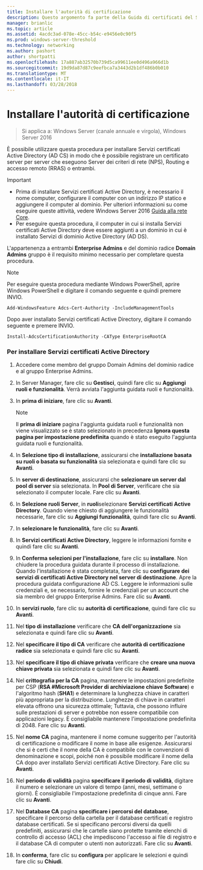 ```yaml
---
title: Installare l'autorità di certificazione
description: Questo argomento fa parte della Guida di certificati del Server di distribuzione per le distribuzioni Wireless e cablate 802.1 X
manager: brianlic
ms.topic: article
ms.assetid: 4acdc3ad-078e-45cc-b54c-e9456e0c90f5
ms.prod: windows-server-threshold
ms.technology: networking
ms.author: pashort
author: shortpatti
ms.openlocfilehash: 17a887ab32570b739d5ca99611ee0d496a966d1b
ms.sourcegitcommit: 19d9da87d87c9eefbca7a3443d2b1df486b0b010
ms.translationtype: MT
ms.contentlocale: it-IT
ms.lasthandoff: 03/28/2018
---
```

# <a name="install-the-certification-authority"></a>Installare l'autorità di certificazione

>Si applica a: Windows Server (canale annuale e virgola), Windows Server 2016

È possibile utilizzare questa procedura per installare Servizi certificati Active Directory (AD CS) in modo che è possibile registrare un certificato server per server che eseguono Server dei criteri di rete (NPS), Routing e accesso remoto (RRAS) o entrambi.  
  
> [!IMPORTANT]  
> -   Prima di installare Servizi certificati Active Directory, è necessario il nome computer, configurare il computer con un indirizzo IP statico e aggiungere il computer al dominio. Per ulteriori informazioni su come eseguire queste attività, vedere Windows Server 2016 [Guida alla rete Core](https://technet.microsoft.com/windows-server-docs/networking/core-network-guide/core-network-guide).  
> -   Per eseguire questa procedura, il computer in cui si installa Servizi certificati Active Directory deve essere aggiunti a un dominio in cui è installato Servizi di dominio Active Directory (AD DS).  
  
L'appartenenza a entrambi **Enterprise Admins** e del dominio radice **Domain Admins** gruppo è il requisito minimo necessario per completare questa procedura.  
  
> [!NOTE]  
> Per eseguire questa procedura mediante Windows PowerShell, aprire Windows PowerShell e digitare il comando seguente e quindi premere INVIO.   
>   
> `Add-WindowsFeature Adcs-Cert-Authority -IncludeManagementTools`  
>   
> Dopo aver installato Servizi certificati Active Directory, digitare il comando seguente e premere INVIO.  
>   
> `Install-AdcsCertificationAuthority -CAType EnterpriseRootCA`  
  
### <a name="to-install-active-directory-certificate-services"></a>Per installare Servizi certificati Active Directory  
  
1.  Accedere come membro del gruppo Domain Admins del dominio radice e al gruppo Enterprise Admins.  
  
2.  In Server Manager, fare clic su **Gestisci**, quindi fare clic su **Aggiungi ruoli e funzionalità**. Verrà avviata l'aggiunta guidata ruoli e funzionalità.  
  
3.  In **prima di iniziare**, fare clic su **Avanti**.  
  
    > [!NOTE]  
    > Il **prima di iniziare** pagina l'aggiunta guidata ruoli e funzionalità non viene visualizzato se è stato selezionato in precedenza **Ignora questa pagina per impostazione predefinita** quando è stato eseguito l'aggiunta guidata ruoli e funzionalità.  
  
4.  In **Selezione tipo di installazione**, assicurarsi che **installazione basata su ruoli o basata su funzionalità** sia selezionata e quindi fare clic su **Avanti**.  
  
5.  In **server di destinazione**, assicurarsi che **selezionare un server dal pool di server** sia selezionata. In **Pool di Server**, verificare che sia selezionato il computer locale. Fare clic su **Avanti**.  
  
6.  In **Selezione ruoli Server**, in **ruoli**selezionare **Servizi certificati Active Directory**. Quando viene chiesto di aggiungere le funzionalità necessarie, fare clic su **Aggiungi funzionalità**, quindi fare clic su **Avanti**.  
  
7.  In **selezionare le funzionalità**, fare clic su **Avanti**.  
  
8.  In **Servizi certificati Active Directory**, leggere le informazioni fornite e quindi fare clic su **Avanti**.  
  
9. In **Conferma selezioni per l'installazione**, fare clic su **installare**. Non chiudere la procedura guidata durante il processo di installazione. Quando l'installazione è stata completata, fare clic su **configurare dei servizi di certificati Active Directory nel server di destinazione**. Apre la procedura guidata configurazione AD CS. Leggere le informazioni sulle credenziali e, se necessario, fornire le credenziali per un account che sia membro del gruppo Enterprise Admins. Fare clic su **Avanti**.  
  
10. In **servizi ruolo**, fare clic su **autorità di certificazione**, quindi fare clic su **Avanti**.  
  
11. Nel **tipo di installazione** verificare che **CA dell'organizzazione** sia selezionata e quindi fare clic su **Avanti**.  
  
12. Nel **specificare il tipo di CA** verificare che **autorità di certificazione radice** sia selezionata e quindi fare clic su **Avanti**.  
  
13. Nel **specificare il tipo di chiave privata** verificare che **creare una nuova chiave privata** sia selezionata e quindi fare clic su **Avanti**.  
  
14. Nel **crittografia per la CA** pagina, mantenere le impostazioni predefinite per CSP (**RSA #Microsoft Provider di archiviazione chiave Software**) e l'algoritmo hash (**SHA1**) e determinare la lunghezza chiave in caratteri più appropriata per la distribuzione. Lunghezze di chiave in caratteri elevata offrono una sicurezza ottimale; Tuttavia, che possono influire sulle prestazioni di server e potrebbe non essere compatibile con applicazioni legacy. È consigliabile mantenere l'impostazione predefinita di 2048. Fare clic su **Avanti**.  
  
15. Nel **nome CA** pagina, mantenere il nome comune suggerito per l'autorità di certificazione o modificare il nome in base alle esigenze. Assicurarsi che si è certi che il nome della CA è compatibile con le convenzioni di denominazione e scopi, poiché non è possibile modificare il nome della CA dopo aver installato Servizi certificati Active Directory. Fare clic su **Avanti**.  
  
16. Nel **periodo di validità** pagina **specificare il periodo di validità**, digitare il numero e selezionare un valore di tempo (anni, mesi, settimane o giorni). È consigliabile l'impostazione predefinita di cinque anni. Fare clic su **Avanti**.  
  
17. Nel **Database CA** pagina **specificare i percorsi del database**, specificare il percorso della cartella per il database certificati e registro database certificati. Se si specificano percorsi diversi da quelli predefiniti, assicurarsi che le cartelle siano protette tramite elenchi di controllo di accesso (ACL) che impediscono l'accesso ai file di registro e il database CA di computer o utenti non autorizzati. Fare clic su **Avanti**.  
  
18. In **conferma**, fare clic su **configura** per applicare le selezioni e quindi fare clic su **Chiudi**.  
  


